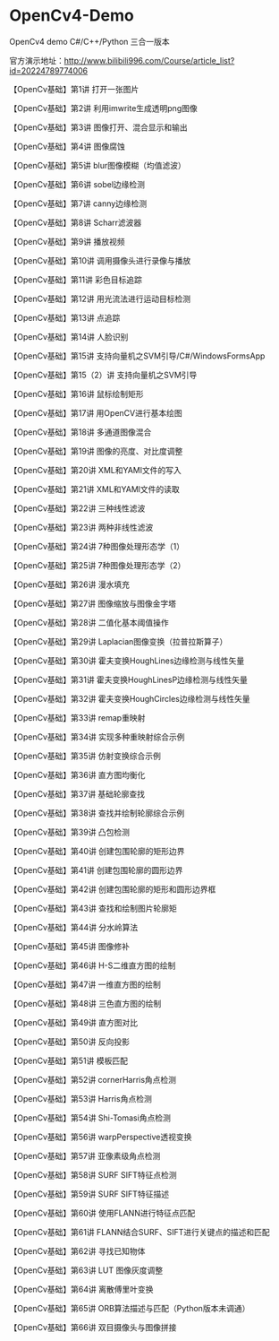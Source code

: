 # OpenCv4-Demo
OpenCv4 demo C#/C++/Python 三合一版本

官方演示地址：http://www.bilibili996.com/Course/article_list?id=20224789774006

【OpenCv基础】第1讲 打开一张图片

【OpenCv基础】第2讲 利用imwrite生成透明png图像

【OpenCv基础】第3讲 图像打开、混合显示和输出

【OpenCv基础】第4讲 图像腐蚀

【OpenCv基础】第5讲 blur图像模糊（均值滤波）

【OpenCv基础】第6讲 sobel边缘检测

【OpenCv基础】第7讲 canny边缘检测

【OpenCv基础】第8讲 Scharr滤波器

【OpenCv基础】第9讲 播放视频

【OpenCv基础】第10讲 调用摄像头进行录像与播放

【OpenCv基础】第11讲 彩色目标追踪

【OpenCv基础】第12讲 用光流法进行运动目标检测

【OpenCv基础】第13讲 点追踪

【OpenCv基础】第14讲 人脸识别

【OpenCv基础】第15讲 支持向量机之SVM引导/C#/WindowsFormsApp

【OpenCv基础】第15（2）讲 支持向量机之SVM引导

【OpenCv基础】第16讲 鼠标绘制矩形

【OpenCv基础】第17讲 用OpenCV进行基本绘图

【OpenCv基础】第18讲 多通道图像混合

【OpenCv基础】第19讲 图像的亮度、对比度调整

【OpenCv基础】第20讲 XML和YAMl文件的写入

【OpenCv基础】第21讲 XML和YAMl文件的读取

【OpenCv基础】第22讲 三种线性滤波

【OpenCv基础】第23讲 两种非线性滤波

【OpenCv基础】第24讲 7种图像处理形态学（1）

【OpenCv基础】第25讲 7种图像处理形态学（2）

【OpenCv基础】第26讲 漫水填充

【OpenCv基础】第27讲 图像缩放与图像金字塔

【OpenCv基础】第28讲 二值化基本阈值操作

【OpenCv基础】第29讲 Laplacian图像变换（拉普拉斯算子）

【OpenCv基础】第30讲 霍夫变换HoughLines边缘检测与线性矢量

【OpenCv基础】第31讲 霍夫变换HoughLinesP边缘检测与线性矢量

【OpenCv基础】第32讲 霍夫变换HoughCircles边缘检测与线性矢量

【OpenCv基础】第33讲 remap重映射

【OpenCv基础】第34讲 实现多种重映射综合示例

【OpenCv基础】第35讲 仿射变换综合示例

【OpenCv基础】第36讲 直方图均衡化

【OpenCv基础】第37讲 基础轮廓查找

【OpenCv基础】第38讲 查找并绘制轮廓综合示例

【OpenCv基础】第39讲 凸包检测

【OpenCv基础】第40讲 创建包围轮廓的矩形边界

【OpenCv基础】第41讲 创建包围轮廓的圆形边界

【OpenCv基础】第42讲 创建包围轮廓的矩形和圆形边界框

【OpenCv基础】第43讲 查找和绘制图片轮廓矩

【OpenCv基础】第44讲 分水岭算法

【OpenCv基础】第45讲 图像修补

【OpenCv基础】第46讲 H-S二维直方图的绘制

【OpenCv基础】第47讲 一维直方图的绘制

【OpenCv基础】第48讲 三色直方图的绘制

【OpenCv基础】第49讲 直方图对比

【OpenCv基础】第50讲 反向投影

【OpenCv基础】第51讲 模板匹配

【OpenCv基础】第52讲 cornerHarris角点检测

【OpenCv基础】第53讲 Harris角点检测

【OpenCv基础】第54讲 Shi-Tomasi角点检测

【OpenCv基础】第56讲 warpPerspective透视变换

【OpenCv基础】第57讲 亚像素级角点检测

【OpenCv基础】第58讲 SURF SIFT特征点检测

【OpenCv基础】第59讲 SURF SIFT特征描述

【OpenCv基础】第60讲 使用FLANN进行特征点匹配

【OpenCv基础】第61讲 FLANN结合SURF、SIFT进行关键点的描述和匹配

【OpenCv基础】第62讲 寻找已知物体

【OpenCv基础】第63讲 LUT 图像灰度调整

【OpenCv基础】第64讲 离散傅里叶变换

【OpenCv基础】第65讲 ORB算法描述与匹配（Python版本未调通）

【OpenCv基础】第66讲 双目摄像头与图像拼接

